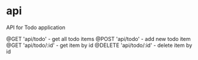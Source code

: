 # api
API for Todo application

@GET 'api/todo' - get all todo items
@POST 'api/todo' - add new todo item
@GET 'api/todo/:id' - get item by id
@DELETE 'api/todo/:id' - delete item by id
